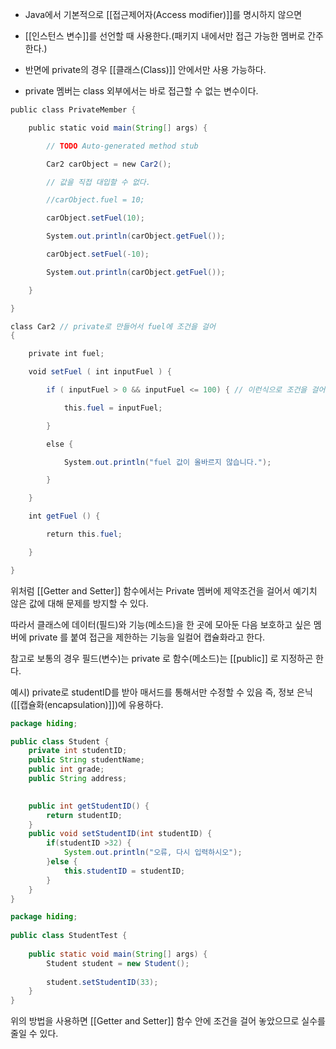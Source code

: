 - Java에서 기본적으로 [[접근제어자(Access modifier)]]를 명시하지 않으면 
- [[인스턴스 변수]]를 선언할 때 사용한다.(패키지 내에서만 접근 가능한 멤버로 간주한다.)
- 반면에 private의 경우 [[클래스(Class)]] 안에서만 사용 가능하다.

- private 멤버는 class 외부에서는 바로 접근할 수 없는 변수이다.

```java
public class PrivateMember {

    public static void main(String[] args) {

        // TODO Auto-generated method stub

        Car2 carObject = new Car2();

        // 값을 직접 대입할 수 없다.

        //carObject.fuel = 10;

        carObject.setFuel(10);

        System.out.println(carObject.getFuel());

        carObject.setFuel(-10);

        System.out.println(carObject.getFuel());

    }

}

class Car2 // private로 만들어서 fuel에 조건을 걸어
{

    private int fuel;

    void setFuel ( int inputFuel ) {

        if ( inputFuel > 0 && inputFuel <= 100) { // 이런식으로 조건을 걸어 실수를 방지

            this.fuel = inputFuel;

        }

        else {

            System.out.println("fuel 값이 올바르지 않습니다.");

        }

    }

    int getFuel () {

        return this.fuel;

    }

}
```

위처럼 [[Getter and Setter]] 함수에서는 Private 멤버에 제약조건을 걸어서 예기치 않은 값에 대해 문제를 방지할 수 있다.


따라서 클래스에 데이터(필드)와 기능(메소드)을 한 곳에 모아둔 다음 보호하고 싶은 멤버에 private 를 붙여 접근을 제한하는 기능을 일컬어 캡슐화라고 한다.

참고로 보통의 경우 필드(변수)는 private 로 함수(메소드)는 [[public]] 로 지정하곤 한다.

예시) private로 studentID를 받아 매서드를 통해서만 수정할 수 있음 
즉, 정보 은닉([[캡슐화(encapsulation)]])에 유용하다.

```java
package hiding;

public class Student { 
	private int studentID;
	public String studentName;
	public int grade;
	public String address;

	
	public int getStudentID() {
		return studentID;
	}
	public void setStudentID(int studentID) {
		if(studentID >32) {
			System.out.println("오류, 다시 입력하시오");
		}else {
			this.studentID = studentID;
		}
	}
}

package hiding;
 
public class StudentTest {
 
	public static void main(String[] args) {
		Student student = new Student();
		
		student.setStudentID(33);
	}
}

```

위의 방법을 사용하면  [[Getter and Setter]] 함수 안에 조건을 걸어 놓았으므로 실수를 줄일 수 있다.